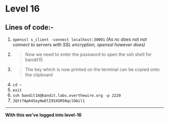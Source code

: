 # Level 16
## Lines of code:-
1. `openssl s_client -connect localhost:30001` *(As nc does not not connect to servers with SSL encryption, openssl however does)*
2. > Now we need to enter the password to open the ssh shell for bandit15
3. > The key which is now printed on the terminal can be copied onto the clipboard
4. `cd ~`
5. `exit`
6. `ssh bandit16@bandit.labs.overthewire.org -p 2220`
7. `JQttfApK4SeyHwDlI9SXGR50qclOAil1`
---
**With this we've logged into level-16**
